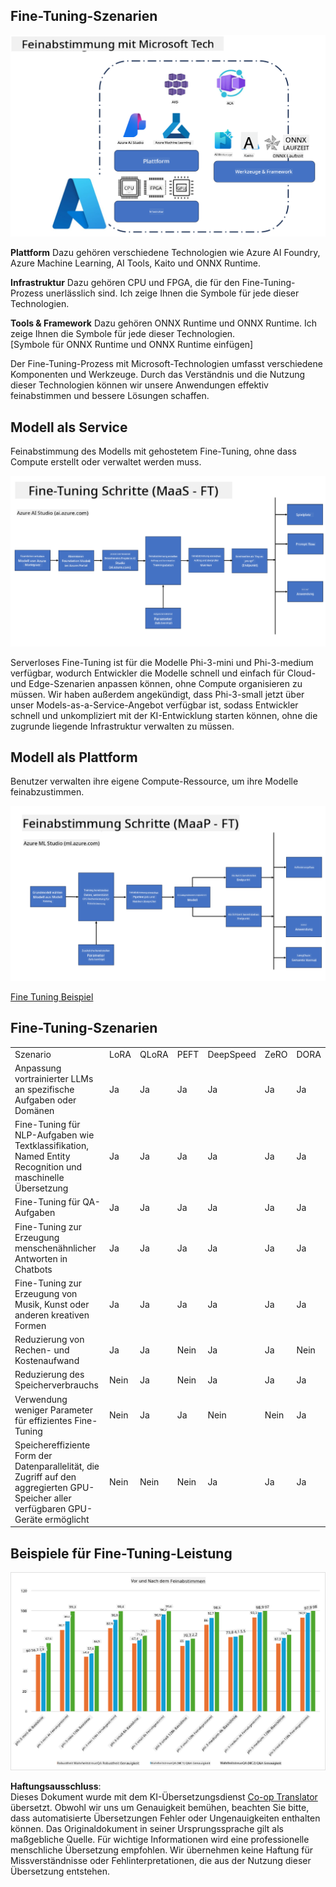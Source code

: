 <!--
CO_OP_TRANSLATOR_METADATA:
{
  "original_hash": "cb5648935f63edc17e95ce38f23adc32",
  "translation_date": "2025-07-17T08:22:11+00:00",
  "source_file": "md/03.FineTuning/FineTuning_Scenarios.md",
  "language_code": "de"
}
-->
## Fine-Tuning-Szenarien

![FineTuning mit MS Services](../../../../translated_images/FinetuningwithMS.3d0cec8ae693e094c38c72575e63f2c9bf1cf980ab90f1388e102709f9c979e5.de.png)

**Plattform** Dazu gehören verschiedene Technologien wie Azure AI Foundry, Azure Machine Learning, AI Tools, Kaito und ONNX Runtime.

**Infrastruktur** Dazu gehören CPU und FPGA, die für den Fine-Tuning-Prozess unerlässlich sind. Ich zeige Ihnen die Symbole für jede dieser Technologien.

**Tools & Framework** Dazu gehören ONNX Runtime und ONNX Runtime. Ich zeige Ihnen die Symbole für jede dieser Technologien.  
[Symbole für ONNX Runtime und ONNX Runtime einfügen]

Der Fine-Tuning-Prozess mit Microsoft-Technologien umfasst verschiedene Komponenten und Werkzeuge. Durch das Verständnis und die Nutzung dieser Technologien können wir unsere Anwendungen effektiv feinabstimmen und bessere Lösungen schaffen.

## Modell als Service

Feinabstimmung des Modells mit gehostetem Fine-Tuning, ohne dass Compute erstellt oder verwaltet werden muss.

![MaaS Fine Tuning](../../../../translated_images/MaaSfinetune.3eee4630607aff0d0a137b16ab79ec5977ece923cd1fdd89557a2655c632669d.de.png)

Serverloses Fine-Tuning ist für die Modelle Phi-3-mini und Phi-3-medium verfügbar, wodurch Entwickler die Modelle schnell und einfach für Cloud- und Edge-Szenarien anpassen können, ohne Compute organisieren zu müssen. Wir haben außerdem angekündigt, dass Phi-3-small jetzt über unser Models-as-a-Service-Angebot verfügbar ist, sodass Entwickler schnell und unkompliziert mit der KI-Entwicklung starten können, ohne die zugrunde liegende Infrastruktur verwalten zu müssen.

## Modell als Plattform

Benutzer verwalten ihre eigene Compute-Ressource, um ihre Modelle feinabzustimmen.

![Maap Fine Tuning](../../../../translated_images/MaaPFinetune.fd3829c1122f5d1c4a6a91593ebc348548410e162acda34f18034384e3b3816a.de.png)

[Fine Tuning Beispiel](https://github.com/Azure/azureml-examples/blob/main/sdk/python/foundation-models/system/finetune/chat-completion/chat-completion.ipynb)

## Fine-Tuning-Szenarien

| | | | | | | |
|-|-|-|-|-|-|-|
|Szenario|LoRA|QLoRA|PEFT|DeepSpeed|ZeRO|DORA|
|Anpassung vortrainierter LLMs an spezifische Aufgaben oder Domänen|Ja|Ja|Ja|Ja|Ja|Ja|
|Fine-Tuning für NLP-Aufgaben wie Textklassifikation, Named Entity Recognition und maschinelle Übersetzung|Ja|Ja|Ja|Ja|Ja|Ja|
|Fine-Tuning für QA-Aufgaben|Ja|Ja|Ja|Ja|Ja|Ja|
|Fine-Tuning zur Erzeugung menschenähnlicher Antworten in Chatbots|Ja|Ja|Ja|Ja|Ja|Ja|
|Fine-Tuning zur Erzeugung von Musik, Kunst oder anderen kreativen Formen|Ja|Ja|Ja|Ja|Ja|Ja|
|Reduzierung von Rechen- und Kostenaufwand|Ja|Ja|Nein|Ja|Ja|Nein|
|Reduzierung des Speicherverbrauchs|Nein|Ja|Nein|Ja|Ja|Ja|
|Verwendung weniger Parameter für effizientes Fine-Tuning|Nein|Ja|Ja|Nein|Nein|Ja|
|Speichereffiziente Form der Datenparallelität, die Zugriff auf den aggregierten GPU-Speicher aller verfügbaren GPU-Geräte ermöglicht|Nein|Nein|Nein|Ja|Ja|Ja|

## Beispiele für Fine-Tuning-Leistung

![Finetuning Performance](../../../../translated_images/Finetuningexamples.a9a41214f8f5afc186adb16a413b1c17e2f43a89933ba95feb5aee84b0b24add.de.png)

**Haftungsausschluss**:  
Dieses Dokument wurde mit dem KI-Übersetzungsdienst [Co-op Translator](https://github.com/Azure/co-op-translator) übersetzt. Obwohl wir uns um Genauigkeit bemühen, beachten Sie bitte, dass automatisierte Übersetzungen Fehler oder Ungenauigkeiten enthalten können. Das Originaldokument in seiner Ursprungssprache gilt als maßgebliche Quelle. Für wichtige Informationen wird eine professionelle menschliche Übersetzung empfohlen. Wir übernehmen keine Haftung für Missverständnisse oder Fehlinterpretationen, die aus der Nutzung dieser Übersetzung entstehen.